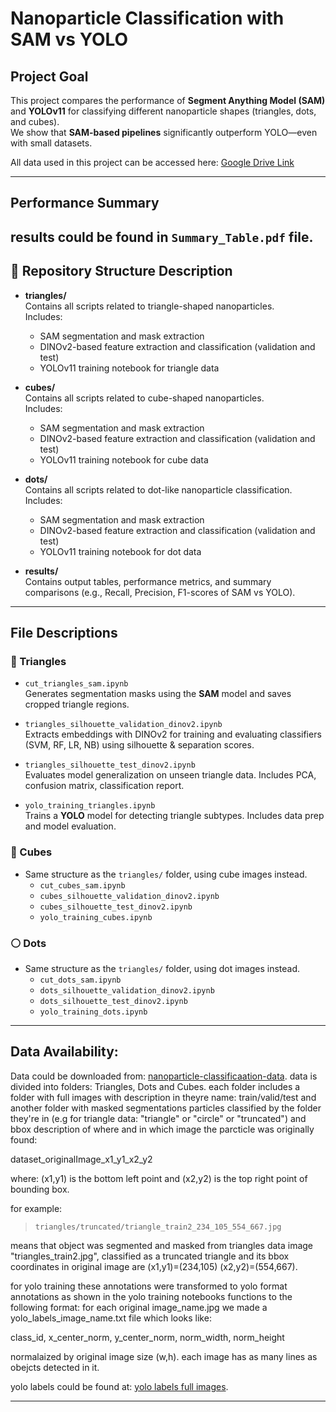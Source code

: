 # Nanoparticle Classification with SAM vs YOLO

## Project Goal

This project compares the performance of **Segment Anything Model (SAM)** and **YOLOv11** for classifying different nanoparticle shapes (triangles, dots, and cubes).  
We show that **SAM-based pipelines** significantly outperform YOLO—even with small datasets.

All data used in this project can be accessed here: [Google Drive Link](_____link_____)

---
## Performance Summary
results could be found in `Summary_Table.pdf` file.
---

## 📁 Repository Structure Description

- **triangles/**  
  Contains all scripts related to triangle-shaped nanoparticles.  
  Includes:
  - SAM segmentation and mask extraction
  - DINOv2-based feature extraction and classification (validation and test)
  - YOLOv11 training notebook for triangle data

- **cubes/**  
  Contains all scripts related to cube-shaped nanoparticles.  
  Includes:
  - SAM segmentation and mask extraction
  - DINOv2-based feature extraction and classification (validation and test)
  - YOLOv11 training notebook for cube data

- **dots/**  
  Contains all scripts related to dot-like nanoparticle classification.  
  Includes:
  - SAM segmentation and mask extraction
  - DINOv2-based feature extraction and classification (validation and test)
  - YOLOv11 training notebook for dot data

- **results/**  
  Contains output tables, performance metrics, and summary comparisons (e.g., Recall, Precision, F1-scores of SAM vs YOLO).

---
## File Descriptions

### 🔺 Triangles

- `cut_triangles_sam.ipynb`  
   Generates segmentation masks using the **SAM** model and saves cropped triangle regions.

- `triangles_silhouette_validation_dinov2.ipynb`  
   Extracts embeddings with DINOv2 for training and evaluating classifiers (SVM, RF, LR, NB) using silhouette & separation scores.

- `triangles_silhouette_test_dinov2.ipynb`  
   Evaluates model generalization on unseen triangle data. Includes PCA, confusion matrix, classification report.

- `yolo_training_triangles.ipynb`  
   Trains a **YOLO** model for detecting triangle subtypes. Includes data prep and model evaluation.

### 🧊 Cubes

- Same structure as the `triangles/` folder, using cube images instead.
  - `cut_cubes_sam.ipynb`  
  - `cubes_silhouette_validation_dinov2.ipynb`  
  - `cubes_silhouette_test_dinov2.ipynb`  
  - `yolo_training_cubes.ipynb`

### ⚪ Dots

- Same structure as the `triangles/` folder, using dot images instead.
  - `cut_dots_sam.ipynb`  
  - `dots_silhouette_validation_dinov2.ipynb`  
  - `dots_silhouette_test_dinov2.ipynb`  
  - `yolo_training_dots.ipynb`
 
---
## Data Availability:
 Data could be downloaded from: [nanoparticle-classificaation-data](https://drive.google.com/drive/folders/1GdorkrrcLbj-b55gbeYYuipEBSp8yCJm).
 data is divided into folders: Triangles, Dots and Cubes. 
 each folder includes a folder with full images with description in theyre name: train/valid/test and another folder with masked segmentations particles
 classified by the folder they're in (e.g for triangle data: "triangle" or "circle" or "truncated") and bbox description of where and in which image the parcticle
was originally found:

dataset_originalImage_x1_y1_x2_y2

where: (x1,y1) is the bottom left point and (x2,y2) is the top right point of bounding box.

for example:

> `triangles/truncated/triangle_train2_234_105_554_667.jpg`

means that object was segmented and masked from triangles data image "triangles_train2.jpg", classified as a truncated triangle and its bbox coordinates in original image are (x1,y1)=(234,105) (x2,y2)=(554,667).

for yolo training these annotations were transformed to yolo format annotations as shown in the yolo training notebooks functions to the following format:
for each original image_name.jpg we made a yolo_labels_image_name.txt file which looks like:

class_id, x_center_norm, y_center_norm, norm_width, norm_height

normalaized by original image size (w,h).
each image has as many lines as obejcts detected in it.

yolo labels could be found at: [yolo labels full images](link).

---

